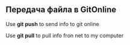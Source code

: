 ## Передача файла в GitOnline

Use **git push** to send info to git online

Use **git pull** to pull info fron net to my computer

